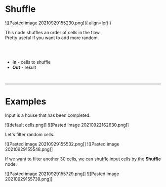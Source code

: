 # **Shuffle**

![[Pasted image 20210929155230.png]]{ align=left }  

This node shuffles an order of cells in the flow.  
Pretty useful if you want to add more random.  

<br /><br />

- **In** - cells to shuffle
- **Out** - result

<br />

--------

# Examples
Input is a house that has been completed.  

![[default cells.png]]
![[Pasted image 20210922162630.png]]

Let's filter random cells.  

![[Pasted image 20210929155532.png]]
![[Pasted image 20210929155548.png]]

If we want to filter another 30 cells, we can shuffle input cells by the **Shuffle** node.  

![[Pasted image 20210929155729.png]]
![[Pasted image 20210929155739.png]]